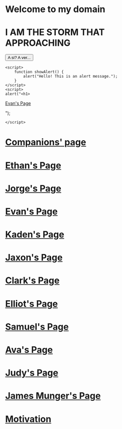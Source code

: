 <!DOCTYPE html>

<html lang="en">
<head>
    <meta charset="UTF-8">
    <meta name="viewport" content="width=device-width, initial-scale=1.0">
    <title>Companions' Websites</title>
</head>
<body>
    <h1>Welcome to my domain</h1>
	<h1>I AM THE STORM THAT APPROACHING</h1>
    <button onclick="showAlert()">A si? A ver...</button>

    <script>
        function showAlert() {
            alert("Hello! This is an alert message.");
        }
    </script>
	<script>
	alert("<h1>
<a href=""> Evan's Page </a>
</h1>");
	
	</script>

 <h1>
<a href="C:\Users\jfernandez14\Desktop\Codes_\Javascript\Index.html"> Companions' page </a>  </h1>
<h1>
<a href="https://scopeprince.github.io"> Ethan's Page </a>
</h1>

<h1>
<a href="https://nkg2056.github.io"> Jorge's Page </a>
</h1>

<h1>
<a href="https://cosmicrift2763.github.io"> Evan's Page </a>
</h1>

<h1>
<a href="https://kaden70.github.io"> Kaden's Page </a>
</h1>

<h1>
<a href="https://outocat.github.io"> Jaxon's Page </a>
</h1>

<h1>
<a href=""> Clark's Page </a>
</h1>

<h1>
<a href="https://jayco35.github.io."> Elliot's Page </a>
</h1>

<h1>
<a href="https://awesomecow67.github.io/"> Samuel's Page </a>
</h1>

<h1>
<a href=""> Ava's Page </a>
</h1>

<h1>
<a href=""> Judy's Page </a>
</h1>

<h1>
<a href=""> James Munger's Page </a>
</h1>

<h1>
<a href="https://www.youtube.com/watch?v=pvy9km7g6fw&list=RDpvy9km7g6fw&start_radio=1"> Motivation </a>
</h1>





</body>
</html>
